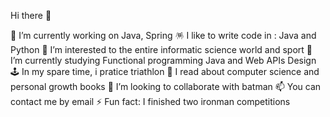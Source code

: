 Hi there 👋

🔭 I’m currently working on Java, Spring
🪅 I like to write code in : Java and Python
👀 I’m interested to the entire informatic science world and sport
🌱 I’m currently studying Functional programming Java  and Web APIs Design
🕹️ In my spare time, i pratice triathlon
📖 I read about computer science and personal growth books
💞️ I’m looking to collaborate with batman
📫 You can contact me by email
⚡ Fun fact: I finished two ironman competitions

<!---
Iron-Carlo/Iron-Carlo is a ✨ special ✨ repository because its `README.md` (this file) appears on your GitHub profile.
You can click the Preview link to take a look at your changes.
--->

